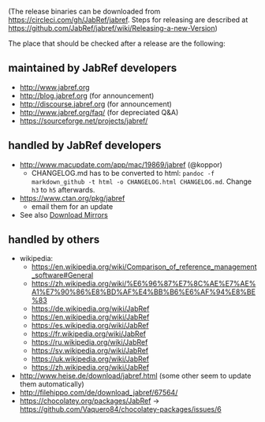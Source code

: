 (The release binaries can be downloaded from https://circleci.com/gh/JabRef/jabref. Steps for releasing are described at https://github.com/JabRef/jabref/wiki/Releasing-a-new-Version)

The place that should be checked after a release are the following:

## maintained by JabRef developers
- http://www.jabref.org
- http://blog.jabref.org (for announcement)
- http://discourse.jabref.org (for announcement)
- http://www.jabref.org/faq/ (for depreciated Q&A)
- https://sourceforge.net/projects/jabref/

## handled by JabRef developers
- http://www.macupdate.com/app/mac/19869/jabref (@koppor)
  - CHANGELOG.md has to be converted to html: `pandoc -f markdown_github -t html -o CHANGELOG.html CHANGELOG.md`. Change `h3` to `h5` afterwards.  
- https://www.ctan.org/pkg/jabref
  - email them for an update
- See also [Download Mirrors](https://github.com/JabRef/jabref/wiki/Download-Mirrors)

## handled by others
- wikipedia:
     - https://en.wikipedia.org/wiki/Comparison_of_reference_management_software#General
     - https://zh.wikipedia.org/wiki/%E6%96%87%E7%8C%AE%E7%AE%A1%E7%90%86%E8%BD%AF%E4%BB%B6%E6%AF%94%E8%BE%83
     - https://de.wikipedia.org/wiki/JabRef
     - https://en.wikipedia.org/wiki/JabRef
     - https://es.wikipedia.org/wiki/JabRef
     - https://fr.wikipedia.org/wiki/JabRef
     - https://ru.wikipedia.org/wiki/JabRef
     - https://sv.wikipedia.org/wiki/JabRef
     - https://uk.wikipedia.org/wiki/JabRef
     - https://zh.wikipedia.org/wiki/JabRef
- http://www.heise.de/download/jabref.html (some other seem to update them automatically)
- http://filehippo.com/de/download_jabref/67564/
- https://chocolatey.org/packages/JabRef -> https://github.com/Vaquero84/chocolatey-packages/issues/6